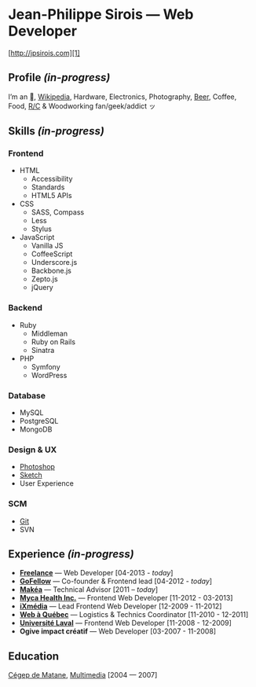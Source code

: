 # Jean-Philippe Sirois — Web Developer
[http://jpsirois.com][1]

## Profile _(in-progress)_
I’m an [](http://www.apple.com/), [Wikipedia](http://www.wikipedia.org/), Hardware, Electronics, Photography, [Beer](https://untappd.com/user/jpsirois), Coffee, Food, [R/C](http://en.wikipedia.org/wiki/Radio-controlled_car) & Woodworking fan/geek/addict ッ

## Skills _(in-progress)_

### Frontend
* HTML
  * Accessibility
  * Standards
  * HTML5 APIs
* CSS
  * SASS, Compass
  * Less
  * Stylus
* JavaScript 
  * Vanilla JS
  * CoffeeScript
  * Underscore.js
  * Backbone.js
  * Zepto.js
  * jQuery

### Backend
* Ruby
  * Middleman
  * Ruby on Rails
  * Sinatra	  
* PHP
  * Symfony
  * WordPress
  
### Database
* MySQL
* PostgreSQL
* MongoDB

### Design & UX
* [Photoshop](http://www.adobe.com/products/photoshop.html)
* [Sketch](http://www.bohemiancoding.com/sketch/)
* User Experience

### SCM 
* [Git](http://git-scm.com/)
* SVN

## Experience _(in-progress)_
* [**Freelance**](http://jpsirois.com) — Web Developer [04-2013 - *today*]
* [**GoFellow**](http://gofellow.com) — Co-founder & Frontend lead [04-2012 - *today*]
* [**Makéa**](http://makea.ca) — Technical Advisor [2011 – *today*]
* [**Myca Health Inc.**](http://myca.com) — Frontend Web Developer [11-2012 - 03-2013]
* [**iXmédia**](http://ixmedia.com) — Lead Frontend Web Developer [12-2009 - 11-2012]
* [**Web à Québec**](http://webaquebec.org) — Logistics & Technics Coordinator [11-2010 - 12-2011]
* [**Université Laval**](http://ulaval.ca) — Frontend Web Developer [11-2008 - 12-2009]
* **Ogive impact créatif** — Web Developer [03-2007 - 11-2008]

## Education
[Cégep de Matane](http://www.cegep-matane.qc.ca), [Multimedia](http://www.cegep-matane.qc.ca/programmes-admission/programmes-techniques/techniques-integration-multimedia) [2004 — 2007]
